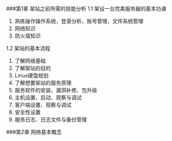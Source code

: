 ###第1章 架站之前所需的技能分析
1.1 架设一台完美服务器的基本功课<br/>
1. 熟练操作操作系统，登录分析，账号管理，文件系统管理<br/>
2. 网络知识<br/>
3. 防火墙知识<br/>

1.2 架站的基本流程<br/>
1. 了解网络基础<br/>
2. 了解架站的目的<br/>
3. Linux硬盘规划<br/>
4. 了解想要架站的服务原理<br/>
5. 服务软件的安装、漏洞补修、包升级<br/>
6. 主机设置、启动、观察与调试<br/>
7. 客户端设置、观察与调试<br/>
8. 安全性设置<br/>
9. 服务日志、日志文件与备份管理<br/>

###第2章 网络基本概念
